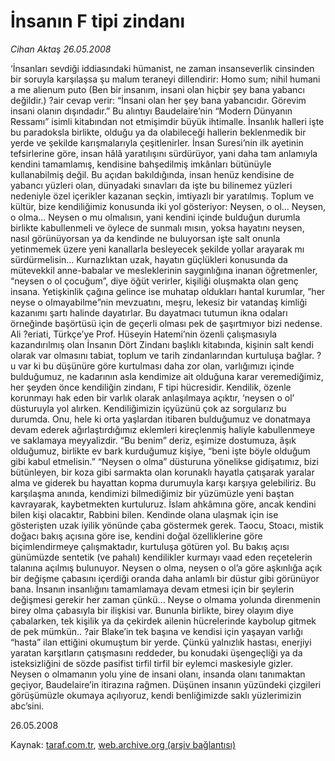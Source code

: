 # İnsanın F tipi zindanı

*Cihan Aktaş 26.05.2008*

<div class="yazi">‘İnsanları sevdiği iddiasındaki hümanist, ne zaman insanseverlik cinsinden bir soruyla karşılaşsa şu malum teraneyi dillendirir: Homo sum; nihil humani a me alienum puto (Ben bir insanım, insani olan hiçbir şey bana yabancı değildir.) ?air cevap verir: “İnsani olan her şey bana yabancıdır. Görevim insani olanın dışındadır.”  
Bu alıntıyı Baudelaire’nin “Modern Dünyanın Ressamı” isimli kitabından not etmişimdir büyük ihtimalle. İnsanlık halleri işte bu paradoksla birlikte, olduğu ya da olabileceği hallerin beklenmedik bir yerde ve şekilde karışmalarıyla çeşitlenirler.  
İnsan Suresi’nin ilk ayetinin tefsirlerine göre, insan hâlâ yaratılışını sürdürüyor, yani daha tam anlamıyla kendini tamamlamış, kendisine bahşedilmiş imkânları bütünüyle kullanabilmiş değil. Bu açıdan bakıldığında, insan henüz kendisine de yabancı yüzleri olan, dünyadaki sınavları da işte bu bilinemez yüzleri nedeniyle özel içerikler kazanan seçkin, imtiyazlı bir yaratılmış.
Toplum ve kültür, bize kendiliğimiz konusunda iki yol gösteriyor:
Neysen, o ol...
Neysen, o olma... 
Neysen o mu olmalısın, yani kendini içinde bulduğun durumla birlikte kabullenmeli ve öylece de sunmalı mısın, yoksa hayatını neysen, nasıl görünüyorsan ya da kendinde ne buluyorsan işte salt onunla yetinmemek üzere yeni kanallarla besleyecek şekilde yollar arayarak mı sürdürmelisin... 
Kurnazlıktan uzak, hayatın güçlükleri konusunda da mütevekkil anne-babalar ve mesleklerinin saygınlığına inanan öğretmenler, “neysen o ol çocuğum”, diye öğüt verirler, kişiliği oluşmakta olan genç insana.  
Yetişkinlik çağına gelince ise muhatap oldukları hantal kurumlar, ”her neyse o olmayabilme”nin mevzuatını, meşru, lekesiz bir vatandaş kimliği kazanımı şartı halinde dayatırlar. Bu dayatmacı tutumun ikna odaları örneğinde başörtüsü için de geçerli olması pek de şaşırtmıyor bizi nedense. 
Ali ?eriati, Türkçe’ye Prof. Hüseyin Hatemi’nin özenli çalışmasıyla kazandırılmış olan İnsanın Dört Zindanı başlıklı kitabında, kişinin salt kendi olarak var olmasını tabiat, toplum ve tarih zindanlarından kurtuluşa bağlar. ?u var ki bu düşünüre göre kurtulması daha zor olan, varlığımızı içinde bulduğumuz, ne kadarının asla kendimize ait olduğuna karar veremediğimiz, her şeyden önce kendiliğin zindanı, F tipi hücresidir.  
Kendilik, özenle korunmayı hak eden bir varlık olarak anlaşılmaya açıktır, ‘neysen o ol’ düsturuyla yol alırken. 
Kendiliğimizin içyüzünü çok az sorgularız bu durumda. Onu, hele ki orta yaşlardan itibaren bulduğumuz ve donatmaya devam ederek ağırlaştırdığımız eklemleri kireçlenmiş haliyle kabullenmeye ve saklamaya meyyalizdir.  “Bu benim” deriz, eşimize dostumuza, âşık olduğumuz, birlikte ev bark kurduğumuz kişiye, “beni işte böyle olduğum gibi kabul etmelisin.”  
“Neysen o olma” düsturuna yönelikse gidişatımız, bizi bütünleyen, bir koza gibi sarmakta olan korunaklı hayatla çatışarak yaralar alma ve giderek bu hayattan kopma durumuyla karşı karşıya gelebiliriz. Bu karşılaşma anında, kendimizi bilmediğimiz bir yüzümüzle yeni baştan kavrayarak,  kaybetmekten kurtuluruz. 
İslam ahkâmına göre, ancak kendini bilen kişi olacaktır, Rabbini bilen. Kendinde olana ulaşmak için ise gösterişten uzak iyilik yönünde çaba göstermek gerek.  
Taocu, Stoacı, mistik doğacı bakış açısına göre ise, kendini doğal özelliklerine göre biçimlendirmeye çalışmaktadır, kurtuluşa götüren yol. Bu bakış açısı günümüzde sentetik (ve pahalı) kendilikler kurmayı vaad eden reçetelerin talanına açılmış bulunuyor.
Neysen o olma, neysen o ol’a göre aşkınlığa açık bir değişme çabasını içerdiği oranda daha anlamlı bir düstur gibi görünüyor bana. İnsanın insanlığını tamamlamaya devam etmesi için bir şeylerin değişmesi gerekir her zaman çünkü...  
Neyse o olmama yolunda direnmenin birey olma çabasıyla bir ilişkisi var.  Bununla birlikte, birey olayım diye çabalarken, tek kişilik ya da çekirdek ailenin hücrelerinde kaybolup gitmek de pek mümkün..      
?air Blake’in tek başına ve kendisi için yaşayan varlığı “hasta” ilan ettiğini okumuştum bir yerde. Çünkü yalnızlık hastası, enerjiyi yaratan karşıtların çatışmasını reddeder, bu konudaki üşengeçliği ya da isteksizliğini de sözde pasifist tirfil tirfil bir eylemci maskesiyle gizler. 
Neysen o olmamanın yolu yine de insani olanı, insanda olanı tanımaktan geçiyor, Baudelaire’in itirazına rağmen. Düşünen insanın yüzündeki çizgileri görüşümüzle okumaya açılıyoruz, kendi benliğimizde saklı yüzlerimizin abc’sini.

26.05.2008</div>

Kaynak: [taraf.com.tr](m), [web.archive.org (arşiv bağlantısı)](http://web.archive.org/web/20101201060257/http://taraf.com.tr/cihan-aktas/makale-insanin-f-tipi-zindani.htm)
